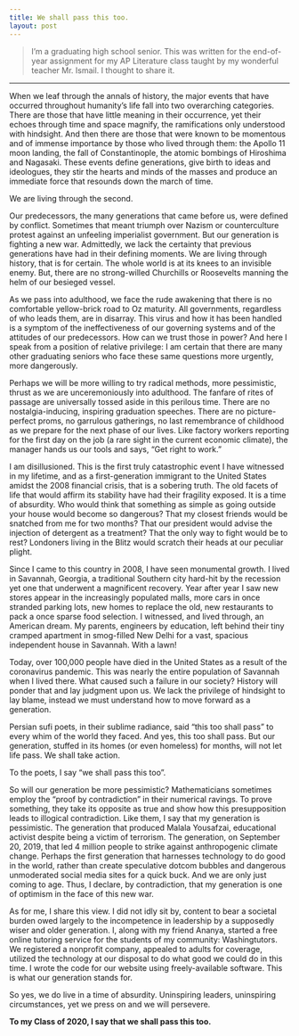 ```yaml
---
title: We shall pass this too.
layout: post
---
```


> I’m a graduating high school senior. This was written for the end-of-year assignment for my AP Literature class taught by my wonderful teacher Mr. Ismail. I thought to share it.

---

When we leaf through the annals of history, the major events that have occurred throughout humanity’s life fall into two overarching categories. There are those that have little meaning in their occurrence, yet their echoes through time and space magnify, the ramifications only understood with hindsight. And then there are those that were known to be momentous and of immense importance by those who lived through them: the Apollo 11 moon landing, the fall of Constantinople, the atomic bombings of Hiroshima and Nagasaki. These events define generations, give birth to ideas and ideologues, they stir the hearts and minds of the masses and produce an immediate force that resounds down the march of time.

We are living through the second.

Our predecessors, the many generations that came before us, were defined by conflict. Sometimes that meant triumph over Nazism or counterculture protest against an unfeeling imperialist government. But our generation is fighting a new war. Admittedly, we lack the certainty that previous generations have had in their defining moments. We are living through history, that is for certain. The whole world is at its knees to an invisible enemy. But, there are no strong-willed Churchills or Roosevelts manning the helm of our besieged vessel.

As we pass into adulthood, we face the rude awakening that there is no comfortable yellow-brick road to Oz maturity. All governments, regardless of who leads them, are in disarray. This virus and how it has been handled is a symptom of the ineffectiveness of our governing systems and of the attitudes of our predecessors. How can we trust those in power? And here I speak from a position of relative privilege: I am certain that there are many other graduating seniors who face these same questions more urgently, more dangerously.

Perhaps we will be more willing to try radical methods, more pessimistic, thrust as we are unceremoniously into adulthood. The fanfare of rites of passage are universally tossed aside in this perilous time. There are no nostalgia-inducing, inspiring graduation speeches. There are no picture-perfect proms, no garrulous gatherings, no last remembrance of childhood as we prepare for the next phase of our lives. Like factory workers reporting for the first day on the job (a rare sight in the current economic climate), the manager hands us our tools and says, “Get right to work.”

I am disillusioned. This is the first truly catastrophic event I have witnessed in my lifetime, and as a first-generation immigrant to the United States amidst the 2008 financial crisis, that is a sobering truth. The old facets of life that would affirm its stability have had their fragility exposed. It is a time of absurdity. Who would think that something as simple as going outside your house would become so dangerous? That my closest friends would be snatched from me for two months? That our president would advise the injection of detergent as a treatment? That the only way to fight would be to rest? Londoners living in the Blitz would scratch their heads at our peculiar plight.

Since I came to this country in 2008, I have seen monumental growth. I lived in Savannah, Georgia, a traditional Southern city hard-hit by the recession yet one that underwent a magnificent recovery. Year after year I saw new stores appear in the increasingly populated malls, more cars in once stranded parking lots, new homes to replace the old, new restaurants to pack a once sparse food selection. I witnessed, and lived through, an American dream. My parents, engineers by education, left behind their tiny cramped apartment in smog-filled New Delhi for a vast, spacious independent house in Savannah. With a lawn!

Today, over 100,000 people have died in the United States as a result of the coronavirus pandemic. This was nearly the entire population of Savannah when I lived there. What caused such a failure in our society? History will ponder that and lay judgment upon us. We lack the privilege of hindsight to lay blame, instead we must understand how to move forward as a generation.

Persian sufi poets, in their sublime radiance, said “this too shall pass” to every whim of the world they faced. And yes, this too shall pass. But our generation, stuffed in its homes (or even homeless) for months, will not let life pass. We shall take action.

To the poets, I say “we shall pass this too”.

So will our generation be more pessimistic? Mathematicians sometimes employ the “proof by contradiction” in their numerical ravings. To prove something, they take its opposite as true and show how this presupposition leads to illogical contradiction. Like them, I say that my generation is pessimistic. The generation that produced Malala Yousafzai, educational activist despite being a victim of terrorism. The generation, on September 20, 2019, that led 4 million people to strike against anthropogenic climate change. Perhaps the first generation that harnesses technology to do good in the world, rather than create speculative dotcom bubbles and dangerous unmoderated social media sites for a quick buck. And we are only just coming to age. Thus, I declare, by contradiction, that my generation is one of optimism in the face of this new war.

As for me, I share this view. I did not idly sit by, content to bear a societal burden owed largely to the incompetence in leadership by a supposedly wiser and older generation. I, along with my friend Ananya, started a free online tutoring service for the students of my community: Washingtutors. We registered a nonprofit company, appealed to adults for coverage, utilized the technology at our disposal to do what good we could do in this time. I wrote the code for our website using freely-available software. This is what our generation stands for.

So yes, we do live in a time of absurdity. Uninspiring leaders, uninspiring circumstances, yet we press on and we will persevere.

**To my Class of 2020, I say that we shall pass this too.**